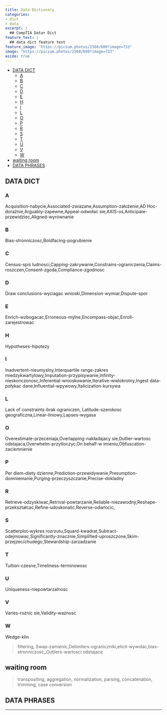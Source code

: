 ```yaml
---
title: Data Dictionary
categories:
- dict
- data
excerpt: |
  ## CompTIA Data+ Dict
feature_text: |  
  ## data dict feature text
feature_image: "https://picsum.photos/2560/600?image=733"
image: "https://picsum.photos/2560/600?image=733"
aside: true
---
```


- [DATA DICT](#data-dict)
  - [A](#a)
  - [B](#b)
  - [C](#c)
  - [D](#d)
  - [E](#e)
  - [H](#h)
  - [I](#i)
  - [L](#l)
  - [O](#o)
  - [P](#p)
  - [R](#r)
  - [S](#s)
  - [T](#t)
  - [U](#u)
  - [V](#v)
  - [W](#w)
- [waiting room](#waiting-room)
- [DATA PHRASES](#data-phrases)

## DATA DICT

### A

Acquisition-nabycie,Associated-zwiazane,Assumption-założenie,AD Hoc-doraźnie,Arguably-zapewne,Appeal-odwołac sie,AXIS-oś,Anticipate-przewidziec,Aligned-wyrównanie

### B

Bias-stronniczosc,Boldfacing-pogrubienie

### C

Census-spis ludnosci,Capping-zakrywanie,Constrains-ograniczenia,Claims-roszczen,Consent-zgoda,Compliance-zgodnosc

### D

Draw conclusions-wyciagac wnioski,Dimension-wymiar,Dispute-spor

### E

Enrich-wzbogacac,Erroneous-mylne,Encompass-objac,Enroll-zarejestrowac

### H

Hypotheses-hipotezy

### I

Inadvertent-nieumyslny,Interquartile range-zakres miedzykwartylowy,Imputation-przypisywanie,Infinity-nieskonczonosc,Inferential-wnioskowanie,Iterative-wielokrotny,Ingest data-połykac dane,Influential-wpywowy,Italicization-kursywa

### L

Lack of constraints-brak ograniczen,
Latitude-szerokosc geograficzna,Linear-liniowy,Lapses-wygasa

### O

Overestimate-przeceniaja,Overlapping-nakładajacy sie,Outlier-wartosc odstajaca,Overwhelm-przytloczyc,On behalf-w imieniu,Obfuscation-zaciemnienie

### P

Per diem-diety dzienne,Prediction-przewidywanie,Presumption-domniemanie,Purging-przeczyszczanie,Precise-dokladny

### R

Retrieve-odzyskiwac,Retrival-powtarzanie,Reliable-niezawodny,Reshape-przekształcac,Refine-udoskonalic,Reverse-odwrocic,

### S

Scatterplot-wykres rozrzutu,Squard-kwadrat,Subtract-odejmowac,Significantly-znacznie,Simplified-uproszczone,Skim-przejzec/chudego,Stewardship-zarzadzanie

### T

Tuition-czesne,Timeliness-terminowosc

### U

Uniqueness-niepowtarzalnosc

### V

Varies-roznic sie,Validity-waznosc

### W

Wedge-klin

> filtering, Swap-zamienic,Delimiters-ograniczniki,elicit-wywolac,bias-stronniczosc,,Outliers-wartosci odstajace

## waiting room  

> transpositing, aggregation, normalization, parsing, concatenation, trimming, case conversion

## DATA PHRASES

---
